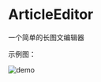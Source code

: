 # ArticleEditor

一个简单的长图文编辑器

示例图：

![demo](https://github.com/cashow/AndroidTricks/blob/master/ArticleEditor/demo.gif)
